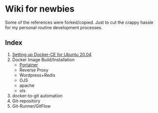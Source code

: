 # Wiki for newbies
Some of the references were forked/copied. Just to cut the crappy hassle for my personal routine development processes.

## Index

1. [Setting up Docker-CE for Ubuntu 20.04](https://github.com/nordinr/boilerplate/wiki/Installing-Docker-on-Ubuntu-20.04)
2. Docker Image Build/Installation
   - [Portainer](https://github.com/nordinr/boilerplate/wiki/Install-Portainer-Community-Edition-(CE)-on-Linux-Server)
   - Reverse Proxy
   - Wordpress+Redis
   - OJS
   - apache
   - ols
4. docker-to-git automation
5. Git-repository
6. Git-Runner/GitFlow

  
  

